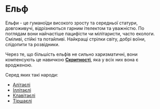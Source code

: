 # Ельф
Ельфи - це гуманоїди високого зросту та середньої статури, довгоживучі, відрізняються гарним ітелектом та уважністю. По поглядам вони найчастіше пацифісти чи мілітаристи, часто екологи. Сміливі, стійкі та потайливі. Найкращі стрілки світу, добрі воїни, слідопити та розвідники.

Через те, що більшість ельфів не сильно харизматичні, вони компенсують це навичкою [**Скритності**](/docs/characters/using.md#stealth), яка у всіх них вона є вродженою.

Серед яких такі народи:
* [Алітаєлі](/docs/races/elf/allitaels.md)
* [Іллітаєлі](/docs/races/elf/illitaels.md)
* [Клавітаєлі](/docs/races/elf/klavitaels.md)
* [Тіршаєлі](/docs/races/elf/tirshaels.md)